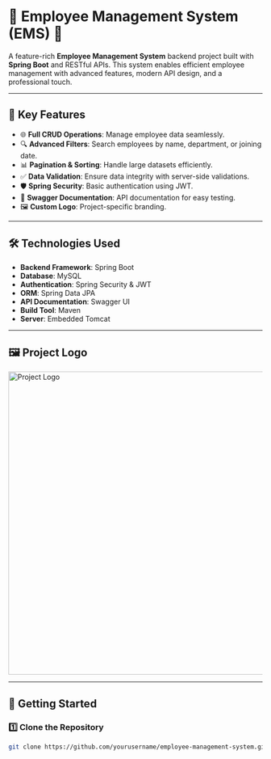# 🌟 Employee Management System (EMS) 🌟

A feature-rich **Employee Management System** backend project built with **Spring Boot** and RESTful APIs. This system enables efficient employee management with advanced features, modern API design, and a professional touch.

---

## 📌 Key Features
- 🌐 **Full CRUD Operations**: Manage employee data seamlessly.
- 🔍 **Advanced Filters**: Search employees by name, department, or joining date.
- 📊 **Pagination & Sorting**: Handle large datasets efficiently.
- ✅ **Data Validation**: Ensure data integrity with server-side validations.
- 🛡️ **Spring Security**: Basic authentication using JWT.
- 📜 **Swagger Documentation**: API documentation for easy testing.
- 🖼️ **Custom Logo**: Project-specific branding.

---

## 🛠️ Technologies Used
- **Backend Framework**: Spring Boot
- **Database**: MySQL
- **Authentication**: Spring Security & JWT
- **ORM**: Spring Data JPA
- **API Documentation**: Swagger UI
- **Build Tool**: Maven
- **Server**: Embedded Tomcat

---

## 🖼️ Project Logo
<img src="https://via.placeholder.com/600x150.png?text=Employee+Management+System+Logo" alt="Project Logo" width="600" />

---

## 🚀 Getting Started

### 1️⃣ Clone the Repository
```bash
git clone https://github.com/yourusername/employee-management-system.git
